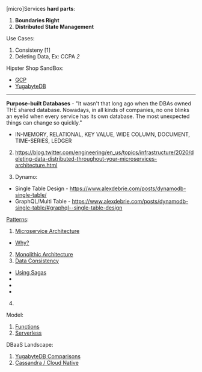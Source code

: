 [micro]Services **hard parts**:

1. **Boundaries Right**
2. **Distributed State Management**

Use Cases:
1. Consisteny [1]
1. Deleting Data, Ex: CCPA *2*

Hipster Shop SandBox:
* [GCP](https://github.com/GoogleCloudPlatform/microservices-demo)
* [YugabyteDB](https://blog.yugabyte.com/cloud-native-meets-distributed-sql-bringing-microservices-kubernetes-istio-yugabytedb-together-with-hipster-shop-demo/)

----

**Purpose-built Databases** - "It wasn't that long ago when the DBAs owned THE shared database. Nowadays, in all kinds of companies, no one blinks an eyelid when every service has its own database. The most unexpected things can change so quickly."
* IN-MEMORY, RELATIONAL, KEY VALUE, WIDE COLUMN, DOCUMENT, TIME-SERIES, LEDGER

2. https://blog.twitter.com/engineering/en_us/topics/infrastructure/2020/deleting-data-distributed-throughout-your-microservices-architecture.html

1. Dynamo:
* Single Table Design - https://www.alexdebrie.com/posts/dynamodb-single-table/
* GraphQL/Multi Table - https://www.alexdebrie.com/posts/dynamodb-single-table/#graphql--single-table-design

[Patterns](https://www.oreilly.com/content/why-a-pattern-language-for-microservices/):
1. [Microservice Architecture](https://microservices.io/patterns/microservices.html)
* [Why?](https://chrisrichardson.net/post/microservices/2020/02/18/why-microservices-part-1.html)
2. [Monolithic Architecture](https://microservices.io/patterns/monolithic.html)
3. [Data Consistency]()
* [Using Sagas](https://chrisrichardson.net/post/microservices/2019/07/09/developing-sagas-part-1.html)
* []()
* []()
* []()
4. []()

Model:
1. [Functions](https://flink.apache.org/stateful-functions.html)
2. [Serverless](https://cloudstate.io)

DBaaS Landscape:
1. [YugabyteDB Comparisons](https://docs.yugabyte.com/latest/comparisons/)
2. [Cassandra / Cloud Native](https://www.datastax.com/blog/2020/05/why-astra-good-cassandra)

